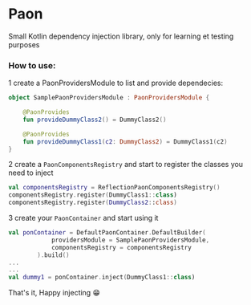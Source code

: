 # Paon
Small Kotlin dependency injection library, only for learning et testing purposes

### How to use:
1 create a PaonProvidersModule to list and provide dependecies:
```kotlin
object SamplePaonProvidersModule : PaonProvidersModule {

    @PaonProvides
    fun provideDummyClass2() = DummyClass2()

    @PaonProvides
    fun provideDummyClass1(c2: DummyClass2) = DummyClass1(c2)
}
```
2 create a `PaonComponentsRegistry` and start to register the classes you need to inject
```kotlin
val componentsRegistry = ReflectionPaonComponentsRegistry()
componentsRegistry.register(DummyClass1::class)
componentsRegistry.register(DummyClass2::class)
```
3 create your `PaonContainer` and start using it
```kotlin
val ponContainer = DefaultPaonContainer.DefaultBuilder(
            providersModule = SamplePaonProvidersModule,
            componentsRegistry = componentsRegistry
        ).build()
...
...
val dummy1 = ponContainer.inject(DummyClass1::class)
```

That's it, Happy injecting :grin:
